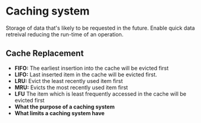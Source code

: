 # Caching system 
Storage of data that's likely to be requested in the future. Enable quick data retreival reducing the run-time of an operation.
## Cache Replacement
 
- **FIFO:** The earliest insertion into the cache will be evicted first
- **LIFO:** Last inserted item in the cache will be evicted first.
- **LRU:** Evict the least recently used item first
- **MRU:** Evicts the most recently used item first
- **LFU** The item which is least frequently accessed in the cache will be evicted first
- **What the purpose of a caching system**
- **What limits a caching system have**